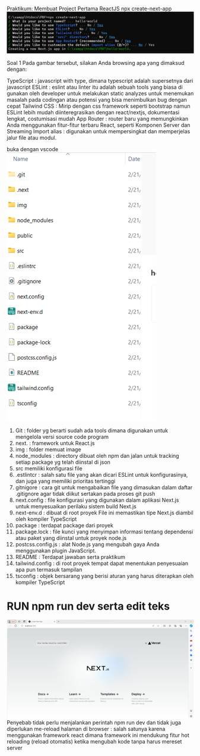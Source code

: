 Praktikum: Membuat Project Pertama ReactJS
npx create-next-app
![test](/img/PBF%201.png)

Soal 1
Pada gambar tersebut, silakan Anda browsing apa yang dimaksud dengan:

TypeScript : javascript with type, dimana typescript adalah supersetnya dari javascript
ESLint : eslint atau linter itu adalah sebuah tools yang biasa di gunakan oleh developer untuk melakukan static analyzes untuk menemukan masalah pada codingan atau potensi yang bisa menimbulkan bug dengan cepat
Tailwind CSS : Mirip dengan css framework seperti bootstrap namun ESLint lebih mudah diinteregrasikan dengan react/nextjs, dokumentasi lengkat, costumisasi mudah 
App Router : router baru yang memungkinkan Anda menggunakan fitur-fitur terbaru React, seperti Komponen Server dan Streaming
Import alias : digunakan untuk mempersingkat dan memperjelas jalur file atau modul.

buka dengan vscode
![test](/img/PBF%202.png)
1. Git : folder yg berarti sudah ada tools dimana digunakan untuk mengelola versi source code program 
2. next. : framework untuk React.js
3. img : folder memuat image
4. node_modules : directory dibuat oleh npm dan jalan untuk tracking setiap package yg telah diinstal di json
5. src memiliki konfigurasi file 
6. .estlintcr : salah satu file yang akan dicari ESLint untuk konfigurasinya, dan juga yang memiliki prioritas tertinggi
7. gitnigore :  cara git untuk mengabaikan file yang dimasukan dalam daftar .gitignore agar tidak diikut sertakan pada proses git push
8. next.config : file konfigurasi yang digunakan dalam aplikasi Next.js untuk menyesuaikan perilaku sistem build Next.js
9. next-env.d : dibuat di root proyek File ini memastikan tipe Next.js diambil oleh kompiler TypeScript
10. package : terdapat package dari proyek
11. package.lock : file kunci yang menyimpan informasi tentang dependensi atau paket yang diinstal untuk proyek node.js
12. postcss.config.js : alat Node.js yang mengubah gaya Anda menggunakan plugin JavaScript.
13. README : Terdapat jawaban serta praktikum
14. tailwind.config : di root proyek tempat dapat menentukan penyesuaian apa pun termasuk tampilan
15. tsconfig : objek bersarang yang berisi aturan yang harus diterapkan oleh kompiler TypeScript

# RUN npm run dev serta edit teks
![test](/img/PBF%203.png)
Penyebab tidak perlu menjalankan perintah npm run dev dan tidak juga diperlukan me-reload halaman di browser : salah satunya karena menggunakan framework react dimana framework ini mendukung fitur hot reloading (reload otomatis) ketika mengubah kode tanpa harus mereset server





